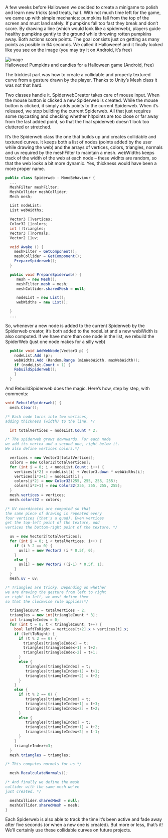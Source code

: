
A few weeks before Halloween we decided to create a minigame to polish and learn new tricks (and treats, ha!). With not much time left for the game, we came up with simple mechanics: pumpkins fall from the top of the screen and must land safely. If pumpkins fall too fast they break and don’t score. By drawing a line (which would look like a spiderweb), players guide healthy pumpkins gently to the ground while throwing rotten pumpkins away.  Both actions score points. The goal consists just on getting as many points as posible in 64 seconds. We called it Halloweee! and it finally looked like you see on the image (you may try it on Android, it’s free)

![image](http://blog.playmedusa.com/wp-content/uploads/2013/11/HG5-258x400.png)  
Halloweee! Pumpkins and candies for a Halloween game (Android, free)


The trickiest part was how to create a collidable and properly textured curve from a gesture drawn by the player. Thanks to Unity’s Mesh class it was not that hard.


Two classes handle it. SpiderwebCreator takes care of mouse input. When the mouse button is clicked a new Spiderweb is created. While the mouse button is clicked, it simply adds points to the current Spiderweb. When it’s released, we stop building the current Spiderweb. All that just requires some raycasting and checking whether hitpoints are too close or far away from the last added point, so that the final spiderweb doesn’t look too cluttered or stretched.

It’s the Spiderweb class the one that builds up and creates collidable and textured curves. It keeps both a list of nodes (points added by the user while drawing the web) and the arrays of vertices, colors, triangles, normals and uv required by the meshFilter to maintain a mesh. webWidths keeps track of the width of the web at each node – these widhts are random, so that the web looks a bit more dynamic. Yes, thickness would have been a more proper name.

``` C#
public class Spiderweb : MonoBehaviour {
  ...
  MeshFilter meshFilter;
  MeshCollider meshCollider;
  Mesh mesh;

  List nodeList;
  List webWidths;

  Vector3 []vertices;
  Color32 []colors;
  int []triangles;
  Vector3 []normals;
  Vector2 []uv;

  void Awake () {
    meshFilter = GetComponent();
    meshCollider = GetComponent();
    PrepareSpiderweb();
  }

  public void PrepareSpiderweb() {
     mesh = new Mesh();
     meshFilter.mesh = mesh;
     meshCollider.sharedMesh = null;

     nodeList = new List();
     webWidths = new List();

  }
  ...

```

So, whenever a new node is added to the current Spiderweb by the Spiderweb creator, it’s both added to the nodeList and a new webWidth is also computed. If we have more than one node in the list, we rebuild the SpiderWeb (just one node makes for a silly web)

``` C#
  public void AddWebNode(Vector3 p) {
    nodeList.Add (p);
    webWidths.Add (Random.Range (minWebWidth, maxWebWidth));
    if (nodeList.Count > 1) {
  	RebuildSpiderweb();
    }
  }

```
And RebuildSpiderweb does the magic. Here’s how, step by step, with comments:

``` C#
void RebuildSpiderweb() {
  mesh.Clear();

/* Each node turns into two vertices,
adding thickness (width) to the line. */

  int totalVertices = nodeList.Count * 2;

/* The spiderweb grows downwards. For each node
we add its vertex and a second one, right below it. 
We also define vertices colors.*/

  vertices = new Vector3[totalVertices];
  colors = new Color32[totalVertices];
  for (int i = 0; i < nodeList.Count; i++) {
    vertices[i*2] = nodeList[i] + Vector3.down * webWidths[i];
    vertices[i*2+1] = nodeList[i] ;
    colors[i*2] = new Color32(255, 255, 255, 255);
    colors[i*2+1] = new Color32(255, 255, 255, 255);
  }
  mesh.vertices = vertices;
  mesh.colors32 = colors;

/* UV coordinates are computed so that 
the same piece of drawing is repeated every 
four vertices (that's a quad). Even vertices 
get the top-left point of the texture, odd 
vertices the bottom-right point of the texture. */

  uv = new Vector2[totalVertices];
  for (int i = 0; i < totalVertices; i++) {
    if (i % 2 == 0) {
      uv[i] = new Vector2 (i * 0.5f, 0);
    }
    else {
      uv[i] = new Vector2 ((i-1) * 0.5f, 1);
    }
  }
  mesh.uv = uv;

/* Triangles are tricky. Depending on whether 
we are drawing the gesture from left to right 
or right to left, we must define them 
so that the clockwise rule applies!*/

  triangleCount = totalVertices - 2;
  triangles = new int[triangleCount * 3];
  int triangleIndex = 0;
  for (int t = 0; t < triangleCount; t++) { 			
    bool leftToRight = vertices[t+2].x > vertices[t].x;
    if (leftToRight) {
      if (t % 2 == 0) {
        triangles[triangleIndex] = t;
        triangles[triangleIndex+1] = t+2;
        triangles[triangleIndex+2] = t+1;
      }
      else {
         triangles[triangleIndex] = t;
         triangles[triangleIndex+1] = t+1;
         triangles[triangleIndex+2] = t+2;
      }
    }
    else {
      if (t % 2 == 0) {
         triangles[triangleIndex] = t;
         triangles[triangleIndex+1] = t+3;
         triangles[triangleIndex+2] = t+2;
      }
      else {
         triangles[triangleIndex] = t;
         triangles[triangleIndex+1] = t+2;
         triangles[triangleIndex+2] = t-1;
      }
    }
    triangleIndex+=3;
  }
  mesh.triangles = triangles;

/* This computes normals for us */

  mesh.RecalculateNormals();

/* And finally we define the mesh 
collider with the same mesh we've 
just created. */

  meshCollider.sharedMesh = null;
  meshCollider.sharedMesh = mesh;
}
```

Each Spiderweb is also able to track the time it’s been active and fade away after five seconds (or when a new one is created). But more or less, that’s it! We’ll certainly use these collidable curves on future projects.